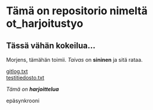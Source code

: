 # Tämä on repositorio nimeltä ot_harjoitustyo

## Tässä vähän kokeilua...

Morjens, tämähän toimii. *Taivas* on **sininen** ja sitä rataa.

[gitlog.txt](https://github.com/naikhou/ot-harjoitustyo/blob/master/laskarit/viikko1/gitlog.txt)  
[testitiedosto.txt](https://github.com/naikhou/ot-harjoitustyo/blob/master/laskarit/viikko1/testitiedosto.txt)

_Tämä on **harjoittelua**_

epäsynkrooni